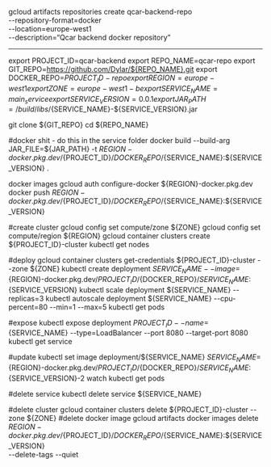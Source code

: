 

gcloud artifacts repositories create qcar-backend-repo\
    --repository-format=docker \
    --location=europe-west1 \
    --description=“Qcar backend docker repository”


-----------

export PROJECT_ID=qcar-backend
export REPO_NAME=qcar-repo
export GIT_REPO=https://github.com/Dylar/${REPO_NAME}.git
export DOCKER_REPO=${PROJECT_ID}-repo
export REGION=europe-west1
export ZONE=europe-west1-b
export SERVICE_NAME=main_service
export SERVICE_VERSION=0.0.1
export JAR_PATH=/build/libs/${SERVICE_NAME}-${SERVICE_VERSION}.jar

git clone ${GIT_REPO}
cd ${REPO_NAME}

#docker shit - do this in the service folder
docker build --build-arg JAR_FILE=${JAR_PATH} -t ${REGION}-docker.pkg.dev/${PROJECT_ID}/${DOCKER_REPO}/${SERVICE_NAME}:${SERVICE_VERSION} .

docker images
gcloud auth configure-docker ${REGION}-docker.pkg.dev
docker push ${REGION}-docker.pkg.dev/${PROJECT_ID}/${DOCKER_REPO}/${SERVICE_NAME}:${SERVICE_VERSION}

#create cluster
gcloud config set compute/zone ${ZONE}
gcloud config set compute/region ${REGION}
gcloud container clusters create ${PROJECT_ID}-cluster
kubectl get nodes

#deploy
gcloud container clusters get-credentials ${PROJECT_ID}-cluster --zone ${ZONE}
kubectl create deployment ${SERVICE_NAME} --image=${REGION}-docker.pkg.dev/${PROJECT_ID}/${DOCKER_REPO}/${SERVICE_NAME}:${SERVICE_VERSION}
kubectl scale deployment ${SERVICE_NAME} --replicas=3
kubectl autoscale deployment ${SERVICE_NAME} --cpu-percent=80 --min=1 --max=5
kubectl get pods

#expose
kubectl expose deployment ${PROJECT_ID} --name=${SERVICE_NAME} --type=LoadBalancer --port 8080 --target-port 8080
kubectl get service

#update
kubectl set image deployment/${SERVICE_NAME} ${SERVICE_NAME}=${REGION}-docker.pkg.dev/${PROJECT_ID}/${DOCKER_REPO}/${SERVICE_NAME}:${SERVICE_VERSION}-2
watch kubectl get pods

#delete service
kubectl delete service ${SERVICE_NAME}

#delete cluster
gcloud container clusters delete ${PROJECT_ID}-cluster --zone ${ZONE}
#delete docker image gcloud artifacts docker images delete \
 ${REGION}-docker.pkg.dev/${PROJECT_ID}/${DOCKER_REPO}/${SERVICE_NAME}:${SERVICE_VERSION} \
 --delete-tags --quiet